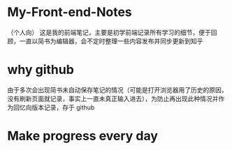# My-Front-end-Notes
（个人向）
这是我的前端笔记，主要是初学前端记录所有学习的细节，便于回顾，一直以简书为编辑器，会不定时整理一些内容发布并同步更新到知乎

# why github

由于多次会出现简书未自动保存笔记的情况（可能是打开浏览器用了历史的原因，没有刷新页面就记录，事实上一直未真正输入进去），为防止再出现此种情况并作为回忆向版本记录，存于 github   


# Make progress every day

